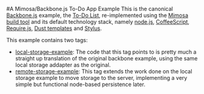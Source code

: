 #A Mimosa/Backbone.js To-Do App Example 
This is the canonical [Backbone.js](http://backbonejs.org/) example, the [To-Do List](http://backbonejs.org/#examples-todos), re-implemented using the [Mimosa build tool](http://mimosajs.com/) and its default technology stack, namely [node.js](http://nodejs.org/), [CoffeeScript](http://coffeescript.org/), [Require.js](http://requirejs.org/), [Dust templates](http://akdubya.github.com/dustjs/) and [Stylus](http://learnboost.github.com/stylus/).

This example contains two tags:
* [local-storage-example](https://github.com/kbaltrinic/mimosa-backbone-todo-example/tree/local-storage-example): The code that this tag points to is pretty much a straight up translation of the original backbone example, using the same local storage addapter as the original.
* [remote-storage-example](https://github.com/kbaltrinic/mimosa-backbone-todo-example/tree/remote-storage-example): This tag extends the work done on the local storage example to move storage to the server, implementing a very simple but functional node-based persistence later.
